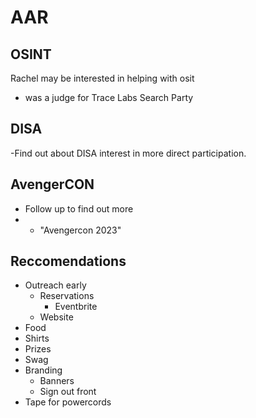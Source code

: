 # AAR

## OSINT
Rachel may be interested in helping with osit
- was a judge for Trace Labs Search Party

## DISA
-Find out about DISA interest in more direct participation.

## AvengerCON
- Follow up to find out more
- - "Avengercon 2023"

## Reccomendations
- Outreach early
    - Reservations
        - Eventbrite
    - Website
- Food
- Shirts
- Prizes
- Swag
-  Branding
    - Banners
    - Sign out front
- Tape for powercords